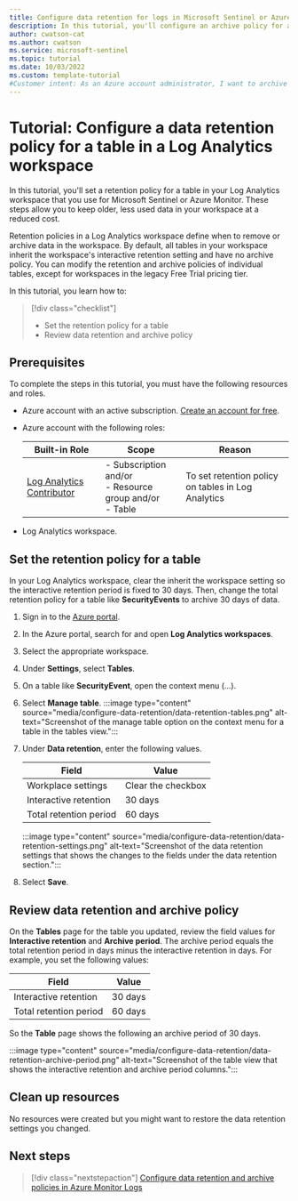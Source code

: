 ```yaml
---
title: Configure data retention for logs in Microsoft Sentinel or Azure Monitor
description: In this tutorial, you'll configure an archive policy for a table in a Log Analytics workspace. 
author: cwatson-cat
ms.author: cwatson
ms.service: microsoft-sentinel
ms.topic: tutorial 
ms.date: 10/03/2022
ms.custom: template-tutorial
#Customer intent: As an Azure account administrator, I want to archive older but less used data to save retention costs.
---
```


# Tutorial: Configure a data retention policy for a table in a Log Analytics workspace

In this tutorial, you'll set a retention policy for a table in your Log Analytics workspace that you use for Microsoft Sentinel or Azure Monitor. These steps allow you to keep older, less used data in your workspace at a reduced cost.

Retention policies in a Log Analytics workspace define when to remove or archive data in the workspace. By default, all tables in your workspace inherit the workspace's interactive retention setting and have no archive policy. You can modify the retention and archive policies of individual tables, except for workspaces in the legacy Free Trial pricing tier.

In this tutorial, you learn how to:

> [!div class="checklist"]
> * Set the retention policy for a table
> * Review data retention and archive policy

## Prerequisites


To complete the steps in this tutorial, you must have the following resources and roles.

- Azure account with an active subscription. [Create an account for free](https://azure.microsoft.com/free/?WT.mc_id=A261C142F).

- Azure account with the following roles:

  |Built-in Role  |Scope  |Reason  |
  |---------|---------|---------|
  |[Log Analytics Contributor ](../role-based-access-control/built-in-roles.md)    |- Subscription and/or </br>- Resource group and/or</br>- Table        | To set retention policy on tables in Log Analytics       |
- Log Analytics workspace.

## Set the retention policy for a table

In your Log Analytics workspace, clear the inherit the workspace setting so the interactive retention period is fixed to 30 days. Then, change the total retention policy for a table like **SecurityEvents** to archive 30 days of data.

1. Sign in to the [Azure portal](https://portal.azure.com).
1. In the Azure portal, search for and open **Log Analytics workspaces**.
1. Select the appropriate workspace.
1. Under **Settings**, select **Tables**.
1. On a table like **SecurityEvent**, open the context menu (...).
1. Select **Manage table**.
   :::image type="content" source="media/configure-data-retention/data-retention-tables.png" alt-text="Screenshot of the manage table option on the context menu for a table in the tables view.":::
1. Under **Data retention**, enter the following values.

   |Field |Value  |
   |---------|---------|
   |Workplace settings     | Clear the checkbox        |
   |Interactive retention    |  30 days       |
   |Total retention period     |     60 days    |

   :::image type="content" source="media/configure-data-retention/data-retention-settings.png" alt-text="Screenshot of the data retention settings that shows the changes to the fields under the data retention section.":::

1. Select **Save**.


## Review data retention and archive policy

On the **Tables** page for the table you updated, review the field values for **Interactive retention** and **Archive period**. The archive period equals the total retention period in days minus the interactive retention in days. For example, you set the following values:

   |Field |Value  |
   |---------|---------|
   |Interactive retention    |  30 days       |
   |Total retention period     |     60 days    |

So the **Table** page shows the following an archive period of 30 days.

:::image type="content" source="media/configure-data-retention/data-retention-archive-period.png" alt-text="Screenshot of the table view that shows the interactive retention and archive period columns.":::

## Clean up resources

No resources were created but you might want to restore the data retention settings you changed.

## Next steps

> [!div class="nextstepaction"]
> [Configure data retention and archive policies in Azure Monitor Logs](../azure-monitor/logs/data-retention-archive.md?tabs=portal-1%2cportal-2)